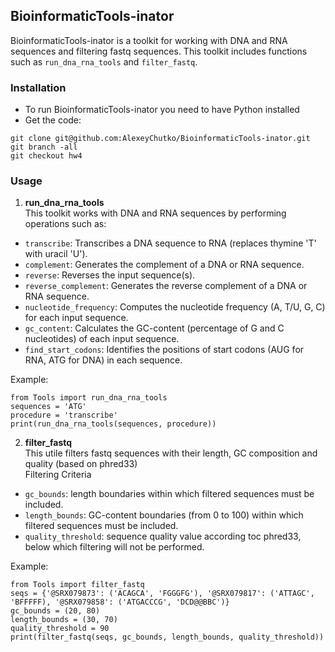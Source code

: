 ## **BioinformaticTools-inator**
 BioinformaticTools-inator is a toolkit for working with DNA and RNA sequences and filtering fastq sequences. This toolkit includes functions such as `run_dna_rna_tools` and `filter_fastq`.
 
### Installation
- To run BioinformaticTools-inator you need to have Python installed
- Get the code:
```
git clone git@github.com:AlexeyChutko/BioinformaticTools-inator.git
git branch -all
git checkout hw4
```

### Usage
1. **run_dna_rna_tools**  
This toolkit works with DNA and RNA sequences by performing operations such as:  
- `transcribe`: Transcribes a DNA sequence to RNA (replaces thymine 'T' with uracil 'U').
- `complement`: Generates the complement of a DNA or RNA sequence.
- `reverse`:  Reverses the input sequence(s).
- `reverse_complement`: Generates the reverse complement of a DNA or RNA sequence.
- `nucleotide_frequency`: Computes the nucleotide frequency (A, T/U, G, C) for each input sequence.
- `gc_content`: Calculates the GC-content (percentage of G and C nucleotides) of each input sequence.
- `find_start_codons`: Identifies the positions of start codons (AUG for RNA, ATG for DNA) in each sequence.  

Example:
```
from Tools import run_dna_rna_tools
sequences = 'ATG'
procedure = 'transcribe'
print(run_dna_rna_tools(sequences, procedure))
```
2. **filter_fastq**  
This utile filters fastq sequences with their length, GC composition and quality (based on phred33)  
Filtering Criteria  
- `gc_bounds`: length boundaries within which filtered sequences must be included.
- `length_bounds`: GC-content boundaries (from 0 to 100) within which filtered sequences must be included.
- `quality_threshold`: sequence quality value according toc phred33, below which filtering will not be performed.

Example:
```
from Tools import filter_fastq
seqs = {'@SRX079873': ('ACAGCA', 'FGGGFG'), '@SRX079817': ('ATTAGC', 'BFFFFF), '@SRX079858': ('ATGACCCG', 'DCD@@BBC')}
gc_bounds = (20, 80)
length_bounds = (30, 70)
quality_threshold = 90
print(filter_fastq(seqs, gc_bounds, length_bounds, quality_threshold))
```
